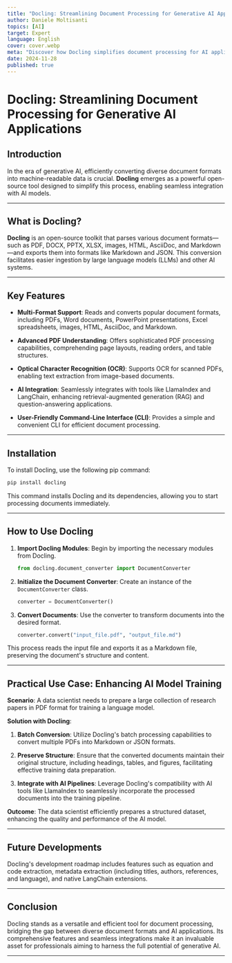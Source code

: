 ```yaml
---
title: "Docling: Streamlining Document Processing for Generative AI Applications"
author: Daniele Moltisanti
topics: [AI]
target: Expert
language: English
cover: cover.webp
meta: "Discover how Docling simplifies document processing for AI applications. Learn about its features, installation, usage, and practical benefits in AI model training"
date: 2024-11-28
published: true
---
```




# Docling: Streamlining Document Processing for Generative AI Applications

## Introduction

In the era of generative AI, efficiently converting diverse document formats into machine-readable data is crucial. **Docling** emerges as a powerful open-source tool designed to simplify this process, enabling seamless integration with AI models.

---

## What is Docling?

**Docling** is an open-source toolkit that parses various document formats—such as PDF, DOCX, PPTX, XLSX, images, HTML, AsciiDoc, and Markdown—and exports them into formats like Markdown and JSON. This conversion facilitates easier ingestion by large language models (LLMs) and other AI systems. 

---

## Key Features

- **Multi-Format Support**: Reads and converts popular document formats, including PDFs, Word documents, PowerPoint presentations, Excel spreadsheets, images, HTML, AsciiDoc, and Markdown. 

- **Advanced PDF Understanding**: Offers sophisticated PDF processing capabilities, comprehending page layouts, reading orders, and table structures. 

- **Optical Character Recognition (OCR)**: Supports OCR for scanned PDFs, enabling text extraction from image-based documents. 

- **AI Integration**: Seamlessly integrates with tools like LlamaIndex and LangChain, enhancing retrieval-augmented generation (RAG) and question-answering applications. 

- **User-Friendly Command-Line Interface (CLI)**: Provides a simple and convenient CLI for efficient document processing. 

---

## Installation

To install Docling, use the following pip command:

```bash
pip install docling
```

This command installs Docling and its dependencies, allowing you to start processing documents immediately.

---

## How to Use Docling

1. **Import Docling Modules**: Begin by importing the necessary modules from Docling.

   ```python
   from docling.document_converter import DocumentConverter
   ```

2. **Initialize the Document Converter**: Create an instance of the `DocumentConverter` class.

   ```python
   converter = DocumentConverter()
   ```

3. **Convert Documents**: Use the converter to transform documents into the desired format.

   ```python
   converter.convert("input_file.pdf", "output_file.md")
   ```

This process reads the input file and exports it as a Markdown file, preserving the document's structure and content.

---

## Practical Use Case: Enhancing AI Model Training

**Scenario**: A data scientist needs to prepare a large collection of research papers in PDF format for training a language model.

**Solution with Docling**:

1. **Batch Conversion**: Utilize Docling's batch processing capabilities to convert multiple PDFs into Markdown or JSON formats.

2. **Preserve Structure**: Ensure that the converted documents maintain their original structure, including headings, tables, and figures, facilitating effective training data preparation.

3. **Integrate with AI Pipelines**: Leverage Docling's compatibility with AI tools like LlamaIndex to seamlessly incorporate the processed documents into the training pipeline.

**Outcome**: The data scientist efficiently prepares a structured dataset, enhancing the quality and performance of the AI model.

---

## Future Developments

Docling's development roadmap includes features such as equation and code extraction, metadata extraction (including titles, authors, references, and language), and native LangChain extensions. 

---

## Conclusion

Docling stands as a versatile and efficient tool for document processing, bridging the gap between diverse document formats and AI applications. Its comprehensive features and seamless integrations make it an invaluable asset for professionals aiming to harness the full potential of generative AI.

---
